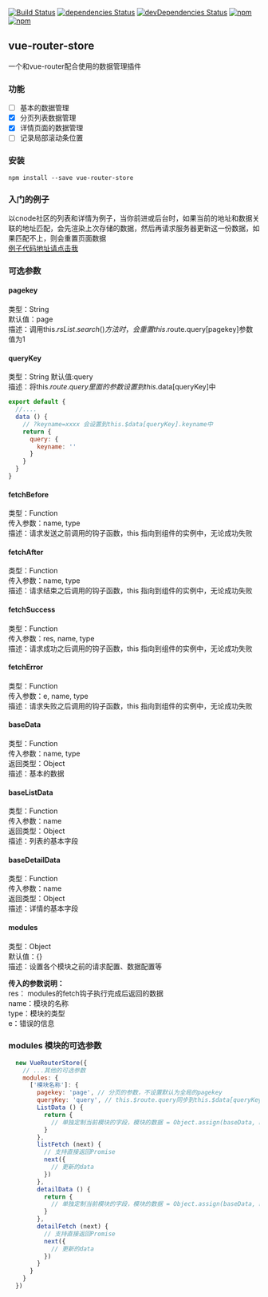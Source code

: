 [![Build Status](https://travis-ci.org/lzxb/vue-router-store.svg?branch=master)](https://travis-ci.org/lzxb/vue-router-store)
[![dependencies Status](https://david-dm.org/lzxb/vue-router-store/status.svg)](https://david-dm.org/lzxb/vue-router-store)
[![devDependencies Status](https://david-dm.org/lzxb/vue-router-store/dev-status.svg)](https://david-dm.org/lzxb/vue-router-store?type=dev)
[![npm](https://img.shields.io/npm/v/vue-router-store.svg?style=flat-square)](https://www.npmjs.com/package/vue-router-store) 
[![npm](https://img.shields.io/npm/dt/vue-router-store.svg?style=flat-square)](https://www.npmjs.com/package/vue-router-store)

## vue-router-store
一个和vue-router配合使用的数据管理插件

### 功能
- [ ] 基本的数据管理
- [x] 分页列表数据管理
- [x] 详情页面的数据管理
- [ ] 记录局部滚动条位置

### 安装
```text
npm install --save vue-router-store
```

### 入门的例子
以cnode社区的列表和详情为例子，当你前进或后台时，如果当前的地址和数据关联的地址匹配，会先渲染上次存储的数据，然后再请求服务器更新这一份数据，如果匹配不上，则会重置页面数据  
[例子代码地址请点击我](https://github.com/medevicex/vue-router-store/tree/master/example)

### 可选参数

#### pagekey
类型：String  
默认值：page  
描述：调用this.$rsList.search()方法时，会重置this.$route.query[pagekey]参数值为1

#### queryKey
类型：String
默认值:query  
描述：将this.$route.query里面的参数设置到this.$data[queryKey]中
```javascript
export default {
  //....
  data () {
    // ?keyname=xxxx 会设置到this.$data[queryKey].keyname中
    return {
      query: {
        keyname: ''
      }
    }
  }
}
```

#### fetchBefore
类型：Function  
传入参数：name, type  
描述：请求发送之前调用的钩子函数，this 指向到组件的实例中，无论成功失败

#### fetchAfter
类型：Function  
传入参数：name, type  
描述：请求结束之后调用的钩子函数，this 指向到组件的实例中，无论成功失败

#### fetchSuccess
类型：Function  
传入参数：res, name, type  
描述：请求成功之后调用的钩子函数，this 指向到组件的实例中，无论成功失败

#### fetchError
类型：Function  
传入参数：e, name, type  
描述：请求失败之后调用的钩子函数，this 指向到组件的实例中，无论成功失败

#### baseData
类型：Function  
传入参数：name, type  
返回类型：Object  
描述：基本的数据

#### baseListData
类型：Function  
传入参数：name  
返回类型：Object  
描述：列表的基本字段

#### baseDetailData
类型：Function  
传入参数：name  
返回类型：Object  
描述：详情的基本字段

#### modules
类型：Object  
默认值：{}  
描述：设置各个模块之前的请求配置、数据配置等

**传入的参数说明：**   
res： modules的fetch钩子执行完成后返回的数据  
name：模块的名称  
type：模块的类型  
e：错误的信息  

### modules 模块的可选参数
```javascript
  new VueRouterStore({
    // ...其他的可选参数
    modules: {
      ['模块名称']: {
        pagekey: 'page', // 分页的参数，不设置默认为全局的pagekey
        queryKey: 'query', // this.$route.query同步到this.$data[queryKey]，不设置默认为全局的queryKey
        ListData () {
          return {
            // 单独定制当前模块的字段，模块的数据 = Object.assign(baseData, baseListData, 当前模块的基本数据)
          }
        },
        listFetch (next) {
          // 支持直接返回Promise
          next({
            // 更新的data
          })
        },
        detailData () {
          return {
            // 单独定制当前模块的字段，模块的数据 = Object.assign(baseData, baseDetailData, 当前模块的基本数据)
          }
        },
        detailFetch (next) {
          // 支持直接返回Promise
          next({
            // 更新的data
          })
        }
      }
    }
  })
```